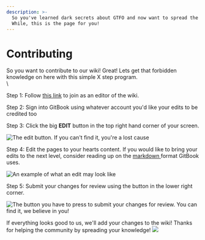 ```yaml
---
description: >-
  So you've learned dark secrets about GTFO and now want to spread the madness?
  While, this is the page for you!
---
```


# Contributing

So you want to contribute to our wiki! Great! Lets get that forbidden knowledge on here with this simple X step program.\
\


Step 1: Follow [this link](https://app.gitbook.com/invite/-MUvE8lz5uuUCTWJTtdN/P9p1XcTTg9p9Ic2b6lVW) to join as an editor of the wiki.

Step 2: Sign into GitBook using whatever account you'd like your edits to be credited too

Step 3: Click the big **EDIT** button in the top right hand corner of your screen.&#x20;

![The edit button. If you can't find it, you're a lost cause](../.gitbook/assets/gtfo\_wiki\_edit\_example.png)

Step 4: Edit the pages to your hearts content. If you would like to bring your edits to the next level, consider reading up on the [markdown ](https://docs.gitbook.com/editing-content/editing-pages)format GitBook uses.

![An example of what an edit may look like](../.gitbook/assets/gtfo\_wiki\_change\_example.png)

Step 5: Submit your changes for review using the button in the lower right corner.

![The button you have to press to submit your changes for review.
You can find it, we believe in you!](../.gitbook/assets/gtfo\_wiki\_submit\_example.png)



If everything looks good to us, we'll add your changes to the wiki! Thanks for helping the community by spreading your knowledge! ![](../.gitbook/assets/dauna\_sus\_.png)

